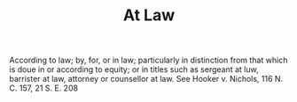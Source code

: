 ---
title: At Law
letter: A
permalink: "/definitions/at-law.html"
body: According to law; by, for, or in law; particularly in distinction from that
  which is doue in or according to equity; or in titles such as sergeant at luw, barrister
  at law, attorney or counsellor at law. See Hooker v. Nichols, 116 N. C. 157, 21
  S. E. 208
published_at: '2018-07-07'
layout: post
---